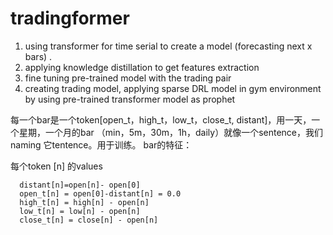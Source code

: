 # tradingformer
1) using transformer for time serial to create a model (forecasting next x bars) . 
2) applying knowledge distillation to get features extraction 
3) fine tuning pre-trained model with the trading pair 
4) creating trading model, applying sparse DRL model in gym environment by using pre-trained transformer  model as prophet


每一个bar是一个token[open_t，high_t，low_t，close_t, distant]，用一天，一个星期，一个月的bar （min，5m，30m，1h，daily）就像一个sentence，我们naming 它tentence。用于训练。
bar的特征：
  
  每个token [n] 的values
  
      distant[n]=open[n]- open[0]
      open_t[n] = open[0]-distant[n] = 0.0
      high_t[n] = high[n] - open[n] 
      low_t[n] = low[n] - open[n] 
      close_t[n] = close[n] - open[n] 
      
      
   
  
